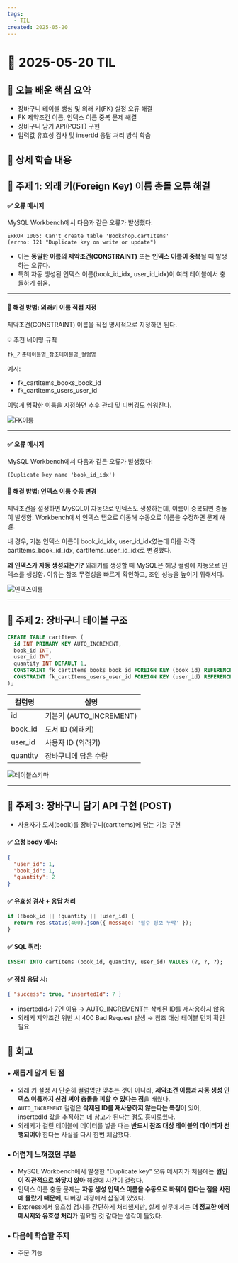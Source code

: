 ```yaml
---
tags:
  - TIL
created: 2025-05-20
---
```


# 📘 2025-05-20 TIL

## 📌 오늘 배운 핵심 요약
- 장바구니 테이블 생성 및 외래 키(FK) 설정 오류 해결
- FK 제약조건 이름, 인덱스 이름 중복 문제 해결
- 장바구니 담기 API(POST) 구현
- 입력값 유효성 검사 및 insertId 응답 처리 방식 학습


## 🧠 상세 학습 내용

## 📍 주제 1: 외래 키(Foreign Key) 이름 충돌 오류 해결

#### ✅ 오류 메시지
MySQL Workbench에서 다음과 같은 오류가 발생했다:
```text
ERROR 1005: Can't create table 'Bookshop.cartItems'
(errno: 121 "Duplicate key on write or update")
```
- 이는 **동일한 이름의 제약조건(CONSTRAINT)** 또는 **인덱스 이름이 중복**될 때 발생하는 오류다.
- 특히 자동 생성된 인덱스 이름(book_id_idx, user_id_idx)이 여러 테이블에서 충돌하기 쉬움.

---

#### 📌 해결 방법: 외래키 이름 직접 지정

제약조건(CONSTRAINT) 이름을 직접 명시적으로 지정하면 된다.

💡 추천 네이밍 규칙
```text
fk_기준테이블명_참조테이블명_컬럼명
```
예시:
- fk_cartItems_books_book_id
- fk_cartItems_users_user_id

이렇게 명확한 이름을 지정하면 추후 관리 및 디버깅도 쉬워진다.

![FK이름](https://seonohblog.netlify.app/assets/FKname.png)

---

#### ✅ 오류 메시지
MySQL Workbench에서 다음과 같은 오류가 발생했다:
```text
(Duplicate key name 'book_id_idx')
```


#### 📌 해결 방법: 인덱스 이름 수동 변경

제약조건을 설정하면 MySQL이 자동으로 인덱스도 생성하는데, 이름이 중복되면 충돌이 발생함. 
Workbench에서 인덱스 탭으로 이동해 수동으로 이름을 수정하면 문제 해결.

내 경우, 기본 인덱스 이름이 book_id_idx, user_id_idx였는데 이를 각각 cartItems_book_id_idx, cartItems_user_id_idx로 변경했다.

**왜 인덱스가 자동 생성되는가?**
 외래키를 생성할 때 MySQL은 해당 컬럼에 자동으로 인덱스를 생성함.
 이유는 참조 무결성을 빠르게 확인하고, 조인 성능을 높이기 위해서다.

![인덱스이름](https://seonohblog.netlify.app/assets/INDEXname.png)

---

## 📍 주제 2: 장바구니 테이블 구조
```sql
CREATE TABLE cartItems (
  id INT PRIMARY KEY AUTO_INCREMENT,
  book_id INT,
  user_id INT,
  quantity INT DEFAULT 1,
  CONSTRAINT fk_cartItems_books_book_id FOREIGN KEY (book_id) REFERENCES books(id),
  CONSTRAINT fk_cartItems_users_user_id FOREIGN KEY (user_id) REFERENCES users(id)
);
```

| **컬럼명**  | **설명**               |
| -------- | -------------------- |
| id       | 기본키 (AUTO_INCREMENT) |
| book_id  | 도서 ID (외래키)          |
| user_id  | 사용자 ID (외래키)         |
| quantity | 장바구니에 담은 수량          |

![테이블스키마](https://seonohblog.netlify.app/assets/cartItems.png)

---

## 📍 주제 3: 장바구니 담기 API 구현 (POST)
- 사용자가 도서(book)를 장바구니(cartItems)에 담는 기능 구현

#### ✅ 요청 body 예시:
```json
{
  "user_id": 1,
  "book_id": 1,
  "quantity": 2
}
```

#### ✅ 유효성 검사 + 응답 처리

```js
if (!book_id || !quantity || !user_id) {
  return res.status(400).json({ message: '필수 정보 누락' });
}
```

#### ✅ SQL 쿼리:
```sql
INSERT INTO cartItems (book_id, quantity, user_id) VALUES (?, ?, ?);
```

#### ✅ 정상 응답 시:
```json
{ "success": true, "insertedId": 7 }
```
- insertedId가 7인 이유 → AUTO_INCREMENT는 삭제된 ID를 재사용하지 않음
- 외래키 제약조건 위반 시 400 Bad Request 발생 → 참조 대상 테이블 먼저 확인 필요




## 💭 회고

### • 새롭게 알게 된 점
- 외래 키 설정 시 단순히 컬럼명만 맞추는 것이 아니라, **제약조건 이름과 자동 생성 인덱스 이름까지 신경 써야 충돌을 피할 수 있다는 점**을 배웠다.
- `AUTO_INCREMENT` 컬럼은 **삭제된 ID를 재사용하지 않는다는 특징**이 있어, insertedId 값을 추적하는 데 참고가 된다는 점도 흥미로웠다.
- 외래키가 걸린 테이블에 데이터를 넣을 때는 **반드시 참조 대상 테이블의 데이터가 선행되어야** 한다는 사실을 다시 한번 체감했다.


### • 어렵게 느껴졌던 부분
- MySQL Workbench에서 발생한 "Duplicate key" 오류 메시지가 처음에는 **원인이 직관적으로 와닿지 않아** 해결에 시간이 걸렸다.
- 인덱스 이름 충돌 문제는 **자동 생성 인덱스 이름을 수동으로 바꿔야 한다는 점을 사전에 몰랐기 때문에**, 디버깅 과정에서 삽질이 있었다.
- Express에서 유효성 검사를 간단하게 처리했지만, 실제 실무에서는 **더 정교한 에러 메시지와 유효성 처리**가 필요할 것 같다는 생각이 들었다.

### • 다음에 학습할 주제
- 주문 기능 
